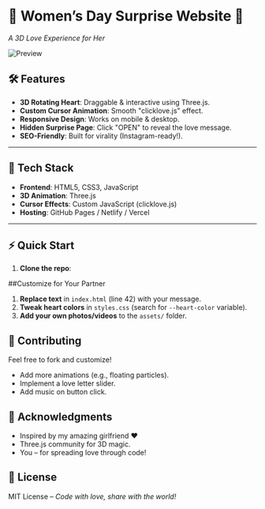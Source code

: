 # 💖 Women’s Day Surprise Website 🚀  
*A 3D Love Experience for Her*  

![Preview](./img/output.png) <!-- Add a GIF/video preview here -->

## 🛠️ Features  
- **3D Rotating Heart**: Draggable & interactive using Three.js.  
- **Custom Cursor Animation**: Smooth "clicklove.js" effect.  
- **Responsive Design**: Works on mobile & desktop.  
- **Hidden Surprise Page**: Click "OPEN" to reveal the love message.  
- **SEO-Friendly**: Built for virality (Instagram-ready!).  

---

## 🚀 Tech Stack  
- **Frontend**: HTML5, CSS3, JavaScript  
- **3D Animation**: Three.js  
- **Cursor Effects**: Custom JavaScript (clicklove.js)  
- **Hosting**: GitHub Pages / Netlify / Vercel  

---

## ⚡ Quick Start  
1. **Clone the repo**:  

##Customize for Your Partner  
1. **Replace text** in `index.html` (line 42) with your message.  
2. **Tweak heart colors** in `styles.css` (search for `--heart-color` variable).  
3. **Add your own photos/videos** to the `assets/` folder.  

## 🤝 Contributing  
Feel free to fork and customize!  
- Add more animations (e.g., floating particles).  
- Implement a love letter slider.  
- Add music on button click.  

## 💌 Acknowledgments  
- Inspired by my amazing girlfriend ❤️  
- Three.js community for 3D magic.  
- You – for spreading love through code!  

## 📄 License  
MIT License – *Code with love, share with the world!*  
